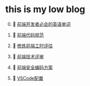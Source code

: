 # this is my low blog
0. :pencil: [前端开发者必会的英语单词](https://github.com/gd-ldj/blog/blob/master/page/%E5%89%8D%E7%AB%AF%E5%BC%80%E5%8F%91%E8%80%85%E5%BF%85%E4%BC%9A%E7%9A%84%E8%8B%B1%E8%AF%AD%E5%8D%95%E8%AF%8D.md)  

1. :pencil: [前端代码规范](https://github.com/gd-ldj/blog/tree/master/page/F2E-Code-Specification)
2. :pencil: [修炼前端工时评估](https://github.com/gd-ldj/blog/blob/master/page/%E4%BF%AE%E7%82%BC%E5%89%8D%E7%AB%AF%E5%B7%A5%E6%97%B6%E8%AF%84%E4%BC%B0.md)  
3. :pencil: [前端技术评审](https://github.com/gd-ldj/blog/blob/master/page/%E5%89%8D%E7%AB%AF%E6%8A%80%E6%9C%AF%E8%AF%84%E5%AE%A1.md)  
4. :pencil: [前端安全编码方案](https://github.com/gd-ldj/blog/blob/master/page/%E5%89%8D%E7%AB%AF%E5%AE%89%E5%85%A8%E7%BC%96%E7%A0%81%E6%96%B9%E6%A1%88.md)  
5. :pencil: [VSCode配置](https://github.com/gd-ldj/blog/blob/master/page/VSCode%E9%85%8D%E7%BD%AE.md)

